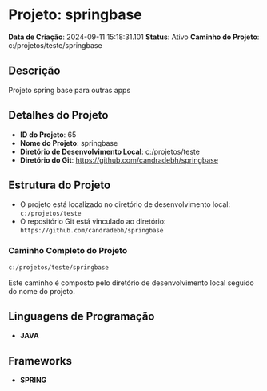 # Projeto: springbase

**Data de Criação**: 2024-09-11 15:18:31.101
**Status**: Ativo
**Caminho do Projeto**: c:/projetos/teste/springbase

## Descrição

Projeto spring base para outras apps

## Detalhes do Projeto

- **ID do Projeto**: 65
- **Nome do Projeto**: springbase
- **Diretório de Desenvolvimento Local**: c:/projetos/teste
- **Diretório do Git**: https://github.com/candradebh/springbase

## Estrutura do Projeto

- O projeto está localizado no diretório de desenvolvimento local: `c:/projetos/teste`
- O repositório Git está vinculado ao diretório: `https://github.com/candradebh/springbase`

### Caminho Completo do Projeto

```bash
c:/projetos/teste/springbase
```

Este caminho é composto pelo diretório de desenvolvimento local seguido do nome do projeto.

## Linguagens de Programação

- **JAVA** 

## Frameworks

- **SPRING**

